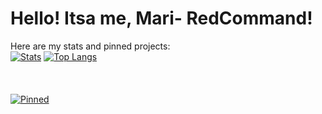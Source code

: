 # Hello! Itsa me, Mari- RedCommand!
Here are my stats and pinned projects: <br/>
[![Stats](https://github-readme-stats.vercel.app/api?username=RedCommand-dev&show_icons=true&theme=github_dark&custom_title=My%20Stats)](https://github.com/anuraghazra/github-readme-stats)
[![Top Langs](https://github-readme-stats.vercel.app/api/top-langs/?username=RedCommand-dev&layout=compact&theme=github_dark&custom_title=Top%20Langs)](https://github.com/anuraghazra/github-readme-stats)
<br/>
<br/>
<br/>
<br/>
[![Pinned](https://github-readme-stats.vercel.app/api/pin/?username=RedCommand-dev&repo=Creative-Dev-Plots-Mod&theme=github_dark)](https://github.com/RedCommand-dev/Creative-Dev-Plots-Mod)
